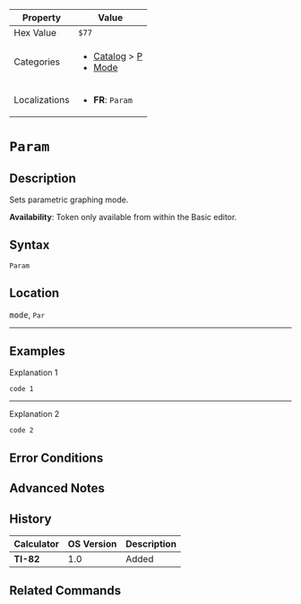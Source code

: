 | Property      | Value |
|---------------|-------|
| Hex Value     | `$77`|
| Categories    | <ul><li>[Catalog](../categories/Catalog.md) > [P](../categories/Catalog.md#P)</li><li>[Mode](../categories/Mode.md)</li></ul> |
| Localizations | <ul><li><b>FR</b>: `Param`</li></ul> |

# `Param`

## Description
Sets parametric graphing mode.


<b>Availability</b>: Token only available from within the Basic editor.

## Syntax
`Param`

## Location
<kbd>mode</kbd>, `Par`
<hr>

## Examples

Explanation 1
```ti-basic
code 1
```
---
Explanation 2
```ti-basic
code 2
```

## Error Conditions


## Advanced Notes


## History
| Calculator | OS Version | Description |
|------------|------------|-------------|
| <b>TI-82</b> | 1.0 | Added

## Related Commands

    